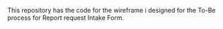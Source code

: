 This repository has the code for the wireframe i designed for the To-Be process for Report request Intake Form.
